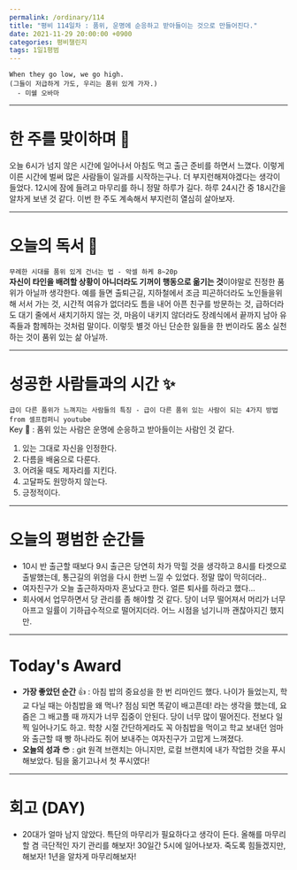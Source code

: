 ```yaml
---
permalink: /ordinary/114
title: "평비 114일차 : 품위, 운명에 순응하고 받아들이는 것으로 만들어진다."
date: 2021-11-29 20:00:00 +0900
categories: 평비챌린지
tags: 1일1평범
---
```

```
When they go low, we go high.
(그들이 저급하게 가도, 우리는 품위 있게 가자.)
  - 미쉘 오바마
```

---
# 한 주를 맞이하며 🤗
오늘 6시가 넘지 않은 시간에 일어나서 아침도 먹고 출근 준비를 하면서 느꼈다. 이렇게 이른 시간에 벌써 많은 사람들이 일과를 시작하는구나. 더 부지런해져야겠다는 생각이 들었다. 12시에 잠에 들려고 마무리를 하니 정말 하루가 길다. 하루 24시간 중 18시간을 알차게 보낸 것 같다. 이번 한 주도 계속해서 부지런히 열심히 살아보자.

---
# 오늘의 독서 📕
`무례한 시대를 품위 있게 건너는 법 - 악셀 하케 8~20p`  
**자신이 타인을 배려할 상황이 아니더라도 기꺼이 행동으로 옮기는 것**이야말로 진정한 품위가 아닐까 생각한다. 예를 들면 출퇴근길, 지하철에서 조금 피곤하더라도 노인들을위해 서서 가는 것, 시간적 여유가 없더라도 틈을 내어 아픈 친구를 방문하는 것, 급하더라도 대기 줄에서 새치기하지 않는 것, 마음이 내키지 않더라도 장례식에서 끝까지 남아 유족들과 함께하는 것처럼 말이다. 이렇듯 별것 아닌 단순한 잃들을 한 번이라도 몸소 실천하는 것이 품위 있는 삶 아닐까.

---
# 성공한 사람들과의 시간 ✨
`급이 다른 품위가 느껴지는 사람들의 특징 - 급이 다른 품위 있는 사람이 되는 4가지 방법 from 셀프컴퍼니 youtube`  
Key 🔑 : 품위 있는 사람은 운명에 순응하고 받아들이는 사람인 것 같다.
1. 있는 그대로 자신을 인정한다.
2. 다름을 배움으로 다룬다.
3. 어려울 때도 제자리를 지킨다.
4. 고달파도 원망하지 않는다.
5. 긍정적이다.

---
# 오늘의 평범한 순간들
- 10시 반 출근할 때보다 9시 출근은 당연히 차가 막힐 것을 생각하고 8시를 타겟으로 출발했는데, 통근길의 위엄을 다시 한번 느낄 수 있었다. 정말 많이 막히더라..
- 여자친구가 오늘 출근하자마자 혼났다고 한다. 얼른 퇴사를 하라고 했다...
- 회사에서 업무하면서 당 관리를 좀 해야할 것 같다. 당이 너무 떨어져서 머리가 너무 아프고 일률이 기하급수적으로 떨어지더라. 어느 시점을 넘기니까 괜찮아지긴 했지만.

---
# Today's Award
- **가장 좋았던 순간** 👍 : 아침 밥의 중요성을 한 번 리마인드 했다. 나이가 들었는지, 학교 다닐 때는 아침밥을 왜 먹나? 점심 되면 똑같이 배고픈데! 라는 생각을 했는데, 요즘은 그 배고플 때 까지가 너무 집중이 안된다. 당이 너무 많이 떨어진다. 전보다 일찍 일어나기도 하고. 학창 시절 간단하게라도 꼭 아침밥을 먹이고 학교 보내던 엄마와 출근할 때 빵 하나라도 쥐어 보내주는 여자친구가 고맙게 느껴졌다.
- **오늘의 성과** 😎 : git 원격 브랜치는 아니지만, 로컬 브랜치에 내가 작업한 것을 푸시해보았다. 팀을 옮기고나서 첫 푸시였다!

---
# 회고 (DAY)
- 20대가 얼마 남지 않았다. 특단의 마무리가 필요하다고 생각이 든다. 올해를 마무리할 겸 극단적인 자기 관리를 해보자! 30일간 5시에 일어나보자. 죽도록 힘들겠지만, 해보자! 1년을 알차게 마무리해보자!